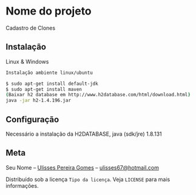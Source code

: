 # Nome do projeto

Cadastro de Clones

## Instalação
Linux & Windows

```sh
Instalação ambiente linux/ubuntu

$ sudo apt-get install default-jdk
$ sudo apt-get install maven
(Baixar h2 database em http://www.h2database.com/html/download.html)
java -jar h2-1.4.196.jar


```
## Configuração
Necessário a instalação da H2DATABASE, java (sdk/jre) 1.8.131 

## Meta
Seu Nome – [Ulisses Pereira Gomes](https://www.linkedin.com/in/ulisses-gomes-a41406128/) – ulisses67@hotmail.com

Distribuído sob a licença `Tipo da licença`. Veja `LICENSE` para mais informações.
